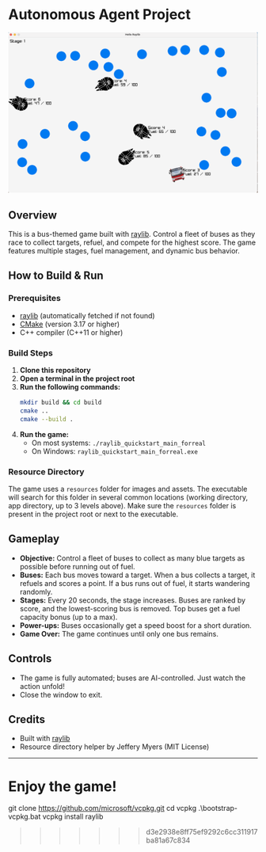 # Autonomous Agent Project

![Game Preview](readMePic.png)

## Overview
This is a bus-themed game built with [raylib](https://www.raylib.com/). Control a fleet of buses as they race to collect targets, refuel, and compete for the highest score. The game features multiple stages, fuel management, and dynamic bus behavior.

## How to Build & Run

### Prerequisites
- [raylib](https://www.raylib.com/) (automatically fetched if not found)
- [CMake](https://cmake.org/) (version 3.17 or higher)
- C++ compiler (C++11 or higher)

### Build Steps
1. **Clone this repository**
2. **Open a terminal in the project root**
3. **Run the following commands:**
   ```sh
   mkdir build && cd build
   cmake ..
   cmake --build .
   ```
4. **Run the game:**
   - On most systems: `./raylib_quickstart_main_forreal`
   - On Windows: `raylib_quickstart_main_forreal.exe`

### Resource Directory
The game uses a `resources` folder for images and assets. The executable will search for this folder in several common locations (working directory, app directory, up to 3 levels above). Make sure the `resources` folder is present in the project root or next to the executable.

## Gameplay
- **Objective:** Control a fleet of buses to collect as many blue targets as possible before running out of fuel.
- **Buses:** Each bus moves toward a target. When a bus collects a target, it refuels and scores a point. If a bus runs out of fuel, it starts wandering randomly.
- **Stages:** Every 20 seconds, the stage increases. Buses are ranked by score, and the lowest-scoring bus is removed. Top buses get a fuel capacity bonus (up to a max).
- **Power-ups:** Buses occasionally get a speed boost for a short duration.
- **Game Over:** The game continues until only one bus remains.

## Controls
- The game is fully automated; buses are AI-controlled. Just watch the action unfold!
- Close the window to exit.

## Credits
- Built with [raylib](https://www.raylib.com/)
- Resource directory helper by Jeffery Myers (MIT License)

---

Enjoy the game!
=======

git clone https://github.com/microsoft/vcpkg.git
cd vcpkg
.\bootstrap-vcpkg.bat
vcpkg install raylib
>>>>>>> d3e2938e8ff75ef9292c6cc311917ba81a67c834
